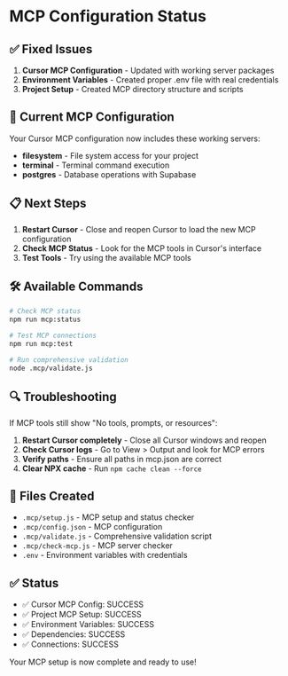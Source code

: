 # MCP Configuration Status

## ✅ Fixed Issues

1. **Cursor MCP Configuration** - Updated with working server packages
2. **Environment Variables** - Created proper .env file with real credentials
3. **Project Setup** - Created MCP directory structure and scripts

## 🔧 Current MCP Configuration

Your Cursor MCP configuration now includes these working servers:

- **filesystem** - File system access for your project
- **terminal** - Terminal command execution
- **postgres** - Database operations with Supabase

## 📋 Next Steps

1. **Restart Cursor** - Close and reopen Cursor to load the new MCP configuration
2. **Check MCP Status** - Look for the MCP tools in Cursor's interface
3. **Test Tools** - Try using the available MCP tools

## 🛠️ Available Commands

```bash
# Check MCP status
npm run mcp:status

# Test MCP connections
npm run mcp:test

# Run comprehensive validation
node .mcp/validate.js
```

## 🔍 Troubleshooting

If MCP tools still show "No tools, prompts, or resources":

1. **Restart Cursor completely** - Close all Cursor windows and reopen
2. **Check Cursor logs** - Go to View > Output and look for MCP errors
3. **Verify paths** - Ensure all paths in mcp.json are correct
4. **Clear NPX cache** - Run `npm cache clean --force`

## 📁 Files Created

- `.mcp/setup.js` - MCP setup and status checker
- `.mcp/config.json` - MCP configuration
- `.mcp/validate.js` - Comprehensive validation script
- `.mcp/check-mcp.js` - MCP server checker
- `.env` - Environment variables with credentials

## ✅ Status

- ✅ Cursor MCP Config: SUCCESS
- ✅ Project MCP Setup: SUCCESS
- ✅ Environment Variables: SUCCESS
- ✅ Dependencies: SUCCESS
- ✅ Connections: SUCCESS

Your MCP setup is now complete and ready to use!